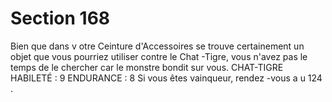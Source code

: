 # Section 168

Bien que dans v otre Ceinture d'Accessoires se trouve certainement un objet que vous
pourriez utiliser contre le Chat -Tigre, vous n'avez pas le temps de le chercher car le
monstre bondit sur vous.
CHAT-TIGRE HABILETÉ : 9 ENDURANCE : 8
Si vous êtes vainqueur, rendez -vous a u  124 .